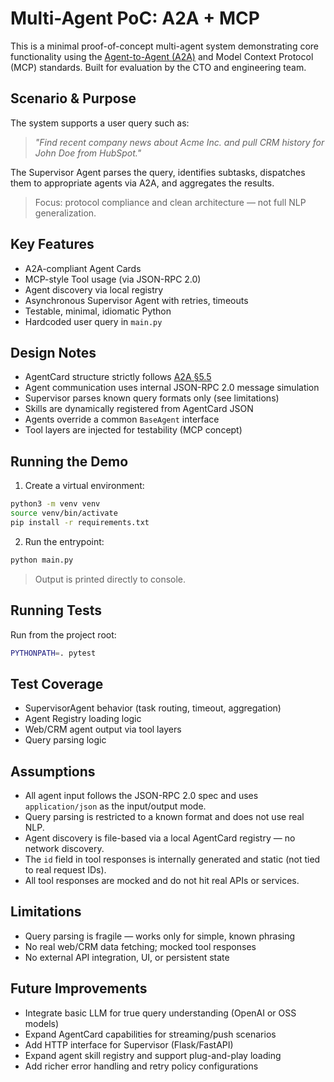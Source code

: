 # Multi-Agent PoC: A2A + MCP

This is a minimal proof-of-concept multi-agent system demonstrating core functionality using the [Agent-to-Agent (A2A)](https://google-a2a.github.io/A2A/specification/) and Model Context Protocol (MCP) standards. Built for evaluation by the CTO and engineering team.

## Scenario & Purpose

The system supports a user query such as:

> _"Find recent company news about Acme Inc. and pull CRM history for John Doe from HubSpot."_

The Supervisor Agent parses the query, identifies subtasks, dispatches them to appropriate agents via A2A, and aggregates the results.

> Focus: protocol compliance and clean architecture — not full NLP generalization.

## Key Features

- A2A-compliant Agent Cards
- MCP-style Tool usage (via JSON-RPC 2.0)
- Agent discovery via local registry
- Asynchronous Supervisor Agent with retries, timeouts
- Testable, minimal, idiomatic Python
- Hardcoded user query in `main.py`

## Design Notes

- AgentCard structure strictly follows [A2A §5.5](https://google-a2a.github.io/A2A/specification/#55-agentcard-object-structure)
- Agent communication uses internal JSON-RPC 2.0 message simulation
- Supervisor parses known query formats only (see limitations)
- Skills are dynamically registered from AgentCard JSON
- Agents override a common `BaseAgent` interface
- Tool layers are injected for testability (MCP concept)

## Running the Demo

1. Create a virtual environment:

```bash
python3 -m venv venv
source venv/bin/activate
pip install -r requirements.txt
```

2. Run the entrypoint:

```bash
python main.py
```

> Output is printed directly to console.

## Running Tests

Run from the project root:

```bash
PYTHONPATH=. pytest
```

## Test Coverage

- SupervisorAgent behavior (task routing, timeout, aggregation)
- Agent Registry loading logic
- Web/CRM agent output via tool layers
- Query parsing logic

## Assumptions

- All agent input follows the JSON-RPC 2.0 spec and uses `application/json` as the input/output mode.
- Query parsing is restricted to a known format and does not use real NLP.
- Agent discovery is file-based via a local AgentCard registry — no network discovery.
- The `id` field in tool responses is internally generated and static (not tied to real request IDs).
- All tool responses are mocked and do not hit real APIs or services.

## Limitations

- Query parsing is fragile — works only for simple, known phrasing
- No real web/CRM data fetching; mocked tool responses
- No external API integration, UI, or persistent state

## Future Improvements

- Integrate basic LLM for true query understanding (OpenAI or OSS models)
- Expand AgentCard capabilities for streaming/push scenarios
- Add HTTP interface for Supervisor (Flask/FastAPI)
- Expand agent skill registry and support plug-and-play loading
- Add richer error handling and retry policy configurations
